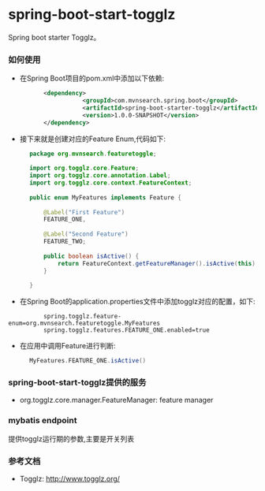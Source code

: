 spring-boot-start-togglz
===================================
Spring boot starter Togglz。

### 如何使用

* 在Spring Boot项目的pom.xml中添加以下依赖:
```xml
          <dependency>
                     <groupId>com.mvnsearch.spring.boot</groupId>
                     <artifactId>spring-boot-starter-togglz</artifactId>
                     <version>1.0.0-SNAPSHOT</version>
          </dependency>
```
* 接下来就是创建对应的Feature Enum,代码如下: 

```java
      package org.mvnsearch.featuretoggle;
      
      import org.togglz.core.Feature;
      import org.togglz.core.annotation.Label;
      import org.togglz.core.context.FeatureContext;
      
      public enum MyFeatures implements Feature {
      
          @Label("First Feature")
          FEATURE_ONE,
      
          @Label("Second Feature")
          FEATURE_TWO;
      
          public boolean isActive() {
              return FeatureContext.getFeatureManager().isActive(this);
          }
      
      }

```
* 在Spring Boot的application.properties文件中添加togglz对应的配置，如下:
```properties                    
          spring.togglz.feature-enum=org.mvnsearch.featuretoggle.MyFeatures
          spring.togglz.features.FEATURE_ONE.enabled=true
```
* 在应用中调用Feature进行判断: 

```groovy
      MyFeatures.FEATURE_ONE.isActive()
```

### spring-boot-start-togglz提供的服务

* org.togglz.core.manager.FeatureManager: feature manager

### mybatis endpoint
提供togglz运行期的参数,主要是开关列表

### 参考文档

* Togglz: http://www.togglz.org/
